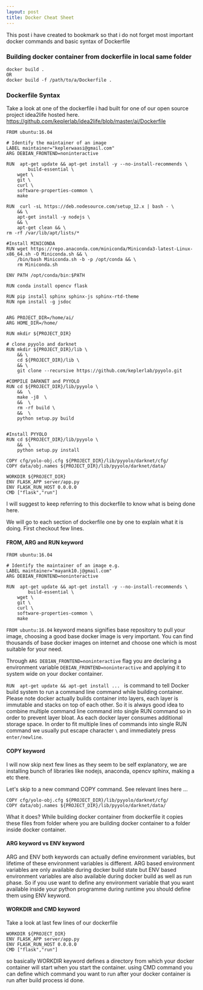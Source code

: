 ```yaml
---
layout: post
title: Docker Cheat Sheet
---
```


This post i have created to bookmark so that i do not forget most important docker commands and basic syntax of Dockerfile


### Building docker container from dockerfile in local same folder

```
docker build . 
OR 
docker build -f /path/to/a/Dockerfile .
```


### Dockerfile Syntax
Take a look at one of the dockerfile i had built for one of our open source project idea2life 
hosted here. 
https://github.com/keplerlab/idea2life/blob/master/ai/Dockerfile

```
FROM ubuntu:16.04

# Identify the maintainer of an image
LABEL maintainer="keplerwaasi@gmail.com"
ARG DEBIAN_FRONTEND=noninteractive

RUN  apt-get update && apt-get install -y --no-install-recommends \
        build-essential \
	wget \
    git \
    curl \
    software-properties-common \
	make 

RUN  curl -sL https://deb.nodesource.com/setup_12.x | bash - \
    && \
    apt-get install -y nodejs \
    && \
    apt-get clean && \
rm -rf /var/lib/apt/lists/*

#Install MINICONDA
RUN wget https://repo.anaconda.com/miniconda/Miniconda3-latest-Linux-x86_64.sh -O Miniconda.sh && \
	/bin/bash Miniconda.sh -b -p /opt/conda && \
	rm Miniconda.sh

ENV PATH /opt/conda/bin:$PATH

RUN conda install opencv flask

RUN pip install sphinx sphinx-js sphinx-rtd-theme
RUN npm install -g jsdoc


ARG PROJECT_DIR=/home/ai/
ARG HOME_DIR=/home/

RUN mkdir ${PROJECT_DIR}

# clone pyyolo and darknet
RUN mkdir ${PROJECT_DIR}/lib \
	&& \
    cd ${PROJECT_DIR}/lib \
    && \
    git clone --recursive https://github.com/keplerlab/pyyolo.git

#COMPILE DARKNET and PYYOLO
RUN cd ${PROJECT_DIR}/lib/pyyolo \
    &&  \
    make -j8  \
    &&  \
    rm -rf build \
    &&  \
    python setup.py build 


#Install PYYOLO
RUN cd ${PROJECT_DIR}/lib/pyyolo \
    &&  \
    python setup.py install    
 
COPY cfg/yolo-obj.cfg ${PROJECT_DIR}/lib/pyyolo/darknet/cfg/
COPY data/obj.names ${PROJECT_DIR}/lib/pyyolo/darknet/data/

WORKDIR ${PROJECT_DIR}
ENV FLASK_APP server/app.py
ENV FLASK_RUN_HOST 0.0.0.0
CMD ["flask","run"]
```
I will suggest to keep referring to this dockerfile to know what is being done here. 

We will go to each section of dockerfile one by one to explain what it is doing. 
First checkout few lines. 

#### FROM, ARG and RUN keyword 
```
FROM ubuntu:16.04

# Identify the maintainer of an image e.g. 
LABEL maintainer="mayank10.j@gmail.com"
ARG DEBIAN_FRONTEND=noninteractive

RUN  apt-get update && apt-get install -y --no-install-recommends \
        build-essential \
	wget \
    git \
    curl \
    software-properties-common \
	make 

```

`FROM ubuntu:16.04` keyword means signifies base repository to pull your image, choosing a good base docker image is very 
important. You can find thousands of base docker images on internet and choose one which is most suitable for your need.

Through `ARG DEBIAN_FRONTEND=noninteractive` flag you are declaring a environment variable `DEBIAN_FRONTEND=noninteractive` 
and applying it to system wide on your docker container.

`RUN  apt-get update && apt-get install ... ` is command to tell Docker build system to run a command line command while 
building container. Please note docker actually builds container into layers, each layer is immutable and stacks on top of each other. So it is always good idea to combine multiple command line command into single RUN command so in order to prevent layer bloat. As each docker layer consumes additional storage space. In order to fit multiple lines of commands into single RUN command we usually put escape character `\` and immediately press `enter/newline`.

#### COPY keyword 
I will now skip next few lines as they seem to be self explanatory, we are installing bunch of libraries like nodejs, anaconda, 
opencv sphinx, making a  etc there.

Let's skip to a new command COPY command. See relevant lines here ... 

```
COPY cfg/yolo-obj.cfg ${PROJECT_DIR}/lib/pyyolo/darknet/cfg/
COPY data/obj.names ${PROJECT_DIR}/lib/pyyolo/darknet/data/
```
What it does? While building docker container from dockerfile it copies these files from folder where you are building
docker container to a folder inside docker container.

#### ARG keyword vs ENV keyword 
ARG and ENV both keywords can actually define environment variables, but lifetime of these environment variables is different. 
ARG based environment variables are only available during docker build state but ENV based environment variables are also available during docker build as well as run phase. So if you use want to define any environment variable that you want available inside your python programme during runtime you should define them using ENV keyword.

#### WORKDIR and CMD keyword
Take a look at last few lines of our dockerfile 
```
WORKDIR ${PROJECT_DIR}
ENV FLASK_APP server/app.py
ENV FLASK_RUN_HOST 0.0.0.0
CMD ["flask","run"]
```
so basically WORKDIR keyword defines a directory from which your docker container will start when you start the container. 
using CMD command you can define which command you want to run after your docker container is run after build process id done.
